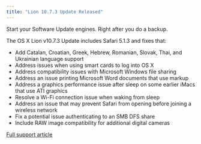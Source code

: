 ```yaml
---
title: "Lion 10.7.3 Update Released"
---
```

<p>Start your Software Update engines. Right after you do a backup.</p>
<p>The OS X Lion v10.7.3 Update includes Safari 5.1.3 and fixes that:</p>
<ul>
<li>Add Catalan, Croatian, Greek, Hebrew, Romanian, Slovak, Thai, and Ukrainian language support</li>
<li>Address issues when using smart cards to log into OS X</li>
<li>Address compatibility issues with Microsoft Windows file sharing </li>
<li>Address an issue printing Microsoft Word documents that use markup</li>
<li>Address a graphics performance issue after sleep on some earlier iMacs that use ATI graphics</li>
<li>Resolve a Wi-Fi connection issue when waking from sleep</li>
<li>Address an issue that may prevent Safari from opening before joining a wireless network</li>
<li>Fix a potential issue authenticating to an SMB DFS share</li>
<li>Include RAW image compatibility for additional digital cameras</li>
</ul>
<p><a href="https://support.apple.com/kb/HT5048">Full support article</a></p>
